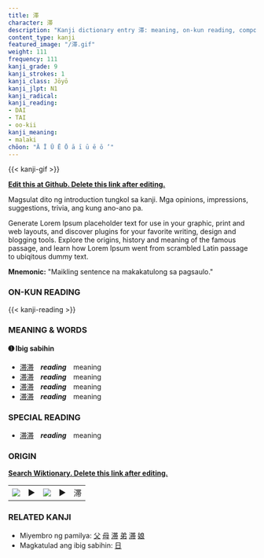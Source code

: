 ```yaml
---
title: 滞
character: 滞
description: "Kanji dictionary entry 滞: meaning, on-kun reading, compounds, origin, related kanji"
content_type: kanji
featured_image: "/滞.gif"
weight: 111
frequency: 111
kanji_grade: 9
kanji_strokes: 1
kanji_class: Jōyō
kanji_jlpt: N1
kanji_radical: 
kanji_reading: 
- DAI
- TAI
- oo-kii
kanji_meaning:
- malaki
chōon: "Ā Ī Ū Ē Ō ā ī ū ē ō ’"
---
```

[//]: # (Don't edit the line below. Kanji animated GIF code is automatically generated.)
{{< kanji-gif >}}

[//]: # (Edit below this line.)

**[Edit this at Github. Delete this link after editing.](https://github.com/tim0g/tim/tree/main/content/kanji/滞/index.md)**

Magsulat dito ng introduction tungkol sa kanji. Mga opinions, impressions, suggestions, trivia, ang kung ano-ano pa.

Generate Lorem Ipsum placeholder text for use in your graphic, print and web layouts, and discover plugins for your favorite writing, design and blogging tools. Explore the origins, history and meaning of the famous passage, and learn how Lorem Ipsum went from scrambled Latin passage to ubiqitous dummy text.
 
**Mnemonic:** "Maikling sentence na makakatulong sa pagsaulo."

### ON-KUN READING

[//]: # (Don't edit the line below. ON-KUN READING code is automatically generated.)
{{< kanji-reading >}}

### MEANING & WORDS

#### ➊ **Ibig sabihin**
  - [滞](../滞)[滞](../滞)　***reading***　meaning
  - [滞](../滞)[滞](../滞)　***reading***　meaning
  - [滞](../滞)[滞](../滞)　***reading***　meaning
  - [滞](../滞)[滞](../滞)　***reading***　meaning

### SPECIAL READING
  - [滞](../滞)[滞](../滞)　***reading***　meaning

### ORIGIN

**[Search Wiktionary. Delete this link after editing.](https://wiktionary.org/wiki/滞)**
<table class="kanji-table"><tr><td>
<img src="60px-滞-bronze.svg.png">
</td><td>▶</td><td>
<img src="60px-滞-oracle.svg.png">
</td><td>▶</td>
<td class="kanji-origin">滞</td>
</tr></table>

### RELATED KANJI
- Miyembro ng pamilya: [父](../父) [母](../母) [滞](../滞) [弟](../弟) [滞](../滞) [娘](../娘)
- Magkatulad ang ibig sabihin: [日](../日)

